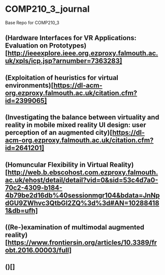 # COMP210_3_journal
Base Repo for COMP210_3

## (Hardware Interfaces for VR Applications: Evaluation on Prototypes)[http://ieeexplore.ieee.org.ezproxy.falmouth.ac.uk/xpls/icp.jsp?arnumber=7363283]

## (Exploitation of heuristics for virtual environments)[https://dl-acm-org.ezproxy.falmouth.ac.uk/citation.cfm?id=2399065]

## (Investigating the balance between virtuality and reality in mobile mixed reality UI design: user perception of an augmented city)[https://dl-acm-org.ezproxy.falmouth.ac.uk/citation.cfm?id=2641201]

## (Homuncular Flexibility in Virtual Reality)[http://web.b.ebscohost.com.ezproxy.falmouth.ac.uk/ehost/detail/detail?vid=0&sid=53c4d7a0-70c2-4309-b184-4b79be2d16db%40sessionmgr104&bdata=JnNpdGU9ZWhvc3QtbGl2ZQ%3d%3d#AN=102884181&db=ufh]

## ((Re-)examination of multimodal augmented reality)[https://www.frontiersin.org/articles/10.3389/frobt.2016.00003/full]

## ()[]
